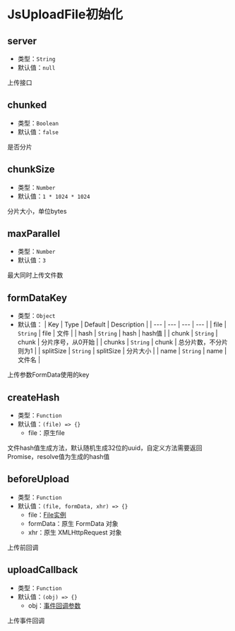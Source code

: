 # JsUploadFile初始化

## server

+ 类型：`String`
+ 默认值：`null`

上传接口

## chunked

+ 类型：`Boolean`
+ 默认值：`false`

是否分片

## chunkSize

+ 类型：`Number`
+ 默认值：`1 * 1024 * 1024`

分片大小，单位bytes

## maxParallel

+ 类型：`Number`
+ 默认值：`3`

最大同时上传文件数

## formDataKey

+ 类型：`Object`
+ 默认值：
| Key | Type | Default | Description |
| --- | --- | --- | --- |
| file | <code>String</code> | file | 文件 |
| hash | <code>String</code> | hash | hash值 |
| chunk | <code>String</code> | chunk | 分片序号，从0开始 |
| chunks | <code>String</code> | chunk | 总分片数，不分片则为1 |
| splitSize | <code>String</code> | splitSize | 分片大小 |
| name | <code>String</code> | name | 文件名 |


上传参数FormData使用的key

## createHash

+ 类型：`Function`
+ 默认值：`(file) => {}`
  + file：原生file

文件hash值生成方法，默认随机生成32位的uuid，自定义方法需要返回Promise，resolve值为生成的hash值

## beforeUpload

+ 类型：`Function`
+ 默认值：`(file, formData, xhr) => {}`
  + file：[File实例](attr-file.md)
  + formData：原生 FormData 对象
  + xhr：原生 XMLHttpRequest 对象

上传前回调

## uploadCallback

+ 类型：`Function`
+ 默认值：`(obj) => {}`
  + obj：[事件回调参数](cbParams.md)

上传事件回调
